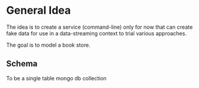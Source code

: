 # General Idea

The idea is to create a service (command-line) only for now that can create fake data for use in a data-streaming context to trial various approaches.

The goal is to model a book store.

## Schema

To be a single table mongo db collection

